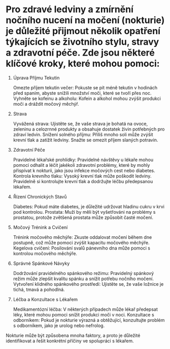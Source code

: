 # Pro zdravé ledviny a zmírnění nočního nucení na močení (nokturie) je důležité přijmout několik opatření týkajících se životního stylu, stravy a zdravotní péče. Zde jsou některé klíčové kroky, které mohou pomoci:

1. Úprava Příjmu Tekutin

    Omezte příjem tekutin večer: Pokuste se pít méně tekutin v hodinách před spaním, abyste snížili množství moči, které se tvoří přes noc.
    Vyhněte se kofeinu a alkoholu: Kofein a alkohol mohou zvýšit produkci moči a dráždit močový měchýř.

2. Strava

    Vyvážená strava: Ujistěte se, že vaše strava je bohatá na ovoce, zeleninu a celozrnné produkty a obsahuje dostatek živin potřebných pro zdraví ledvin.
    Snížení solného příjmu: Příliš mnoho soli může zvýšit krevní tlak a zatížit ledviny. Snažte se omezit příjem slaných potravin.

3. Zdravotní Péče

    Pravidelné lékařské prohlídky: Pravidelné návštěvy u lékaře mohou pomoci odhalit a léčit jakékoli zdravotní problémy, které by mohly přispívat k nokturii, jako jsou infekce močových cest nebo diabetes.
    Kontrola krevního tlaku: Vysoký krevní tlak může poškodit ledviny. Pravidelně si kontrolujte krevní tlak a dodržujte léčbu předepsanou lékařem.

4. Řízení Chronických Stavů

    Diabetes: Pokud máte diabetes, je důležité udržovat hladinu cukru v krvi pod kontrolou.
    Prostata: Muži by měli být vyšetřováni na problémy s prostatou, protože zvětšená prostata může způsobit časté močení.

5. Močový Trénink a Cvičení

    Trénink močového měchýře: Zkuste oddalovat močení během dne postupně, což může pomoci zvýšit kapacitu močového měchýře.
    Kegelova cvičení: Posilování svalů pánevního dna může pomoci s kontrolou močového měchýře.

6. Správné Spánkové Návyky

    Dodržování pravidelného spánkového režimu: Pravidelný spánkový režim může zlepšit kvalitu spánku a snížit potřebu nočního močení.
    Vytvoření klidného spánkového prostředí: Ujistěte se, že vaše ložnice je tichá, tmavá a pohodlná.

7. Léčba a Konzultace s Lékařem

    Medikamentózní léčba: V některých případech může lékař předepsat léky, které mohou pomoci snížit produkci moči v noci.
    Konzultace s odborníkem: Pokud je nokturie výrazná a obtěžující, konzultujte problém s odborníkem, jako je urolog nebo nefrolog.

Nokturie může být způsobena mnoha faktory, a proto je důležité identifikovat a řešit konkrétní příčiny ve spolupráci s lékařem.
